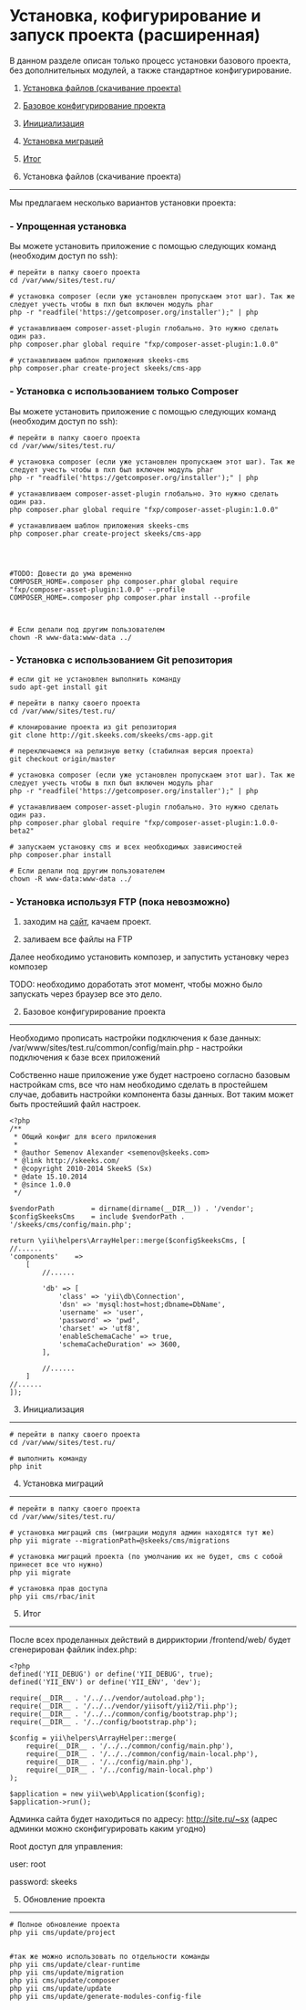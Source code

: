 Установка, кофигурирование и запуск проекта (расширенная)
========================================================
В данном разделе описан только процесс установки базового проекта, без дополнительных модулей, а также стандартное конфигурирование.

 1) [Установка файлов (скачивание проекта)](#1)
 
 2) [Базовое конфигурирование проекта](#2)
 
 3) [Инициализация](#3)
 
 4) [Установка миграций](#4)
 
 5) [Итог](#5)
 
 
1) Установка файлов (скачивание проекта)
----------------------------------------
Мы предлагаем несколько вариантов установки проекта:

### - Упрощенная установка

Вы можете установить приложение с помощью следующих команд (необходим доступ по ssh):

~~~
# перейти в папку своего проекта
cd /var/www/sites/test.ru/

# установка composer (если уже установлен пропускаем этот шаг). Так же следует учесть чтобы в пхп был включен модуль phar 
php -r "readfile('https://getcomposer.org/installer');" | php

# устанавливаем composer-asset-plugin глобально. Это нужно сделать один раз.
php composer.phar global require "fxp/composer-asset-plugin:1.0.0"

# устанавливаем шаблон приложения skeeks-cms
php composer.phar create-project skeeks/cms-app
~~~


### - Установка с использованием только Composer

Вы можете установить приложение с помощью следующих команд (необходим доступ по ssh):

~~~
# перейти в папку своего проекта
cd /var/www/sites/test.ru/

# установка composer (если уже установлен пропускаем этот шаг). Так же следует учесть чтобы в пхп был включен модуль phar 
php -r "readfile('https://getcomposer.org/installer');" | php

# устанавливаем composer-asset-plugin глобально. Это нужно сделать один раз.
php composer.phar global require "fxp/composer-asset-plugin:1.0.0"

# устанавливаем шаблон приложения skeeks-cms
php composer.phar create-project skeeks/cms-app




#TODO: Довести до ума временно
COMPOSER_HOME=.composer php composer.phar global require "fxp/composer-asset-plugin:1.0.0" --profile
COMPOSER_HOME=.composer php composer.phar install --profile



# Если делали под другим пользователем
chown -R www-data:www-data ../
~~~


### - Установка с использованием Git репозитория

~~~
# если git не установлен выполнить команду
sudo apt-get install git

# перейти в папку своего проекта
cd /var/www/sites/test.ru/

# клонирование проекта из git репозитория
git clone http://git.skeeks.com/skeeks/cms-app.git

# переключаемся на релизную ветку (стабилная версия проекта)
git checkout origin/master

# установка composer (если уже установлен пропускаем этот шаг). Так же следует учесть чтобы в пхп был включен модуль phar 
php -r "readfile('https://getcomposer.org/installer');" | php

# устанавливаем composer-asset-plugin глобально. Это нужно сделать один раз.
php composer.phar global require "fxp/composer-asset-plugin:1.0.0-beta2"

# запускаем установку cms и всех необходимых зависимостей
php composer.phar install

# Если делали под другим пользователем
chown -R www-data:www-data ../
~~~

### - Установка используя FTP (пока невозможно)

1) заходим на [сайт](http://git.skeeks.com/skeeks/cms-app.git), качаем проект.

2) заливаем все файлы на FTP

Далее необходимо установить композер, и запустить установку через композер

TODO: необходимо доработать этот момент, чтобы можно было запускать через браузер все это дело.


2) Базовое конфигурирование проекта
-----------------------------------
Необходимо прописать настройки подключения к базе данных:
/var/www/sites/test.ru/common/config/main.php - настройки подключения к базе всех приложений

Собственно наше приложение уже будет настроено согласно базовым настройкам cms, все что нам необходимо сделать в простейшем случае, добавить настройки компонента базы данных.
Вот таким может быть простейший файл настроек.
~~~
<?php
/**
 * Общий конфиг для всего приложения
 *
 * @author Semenov Alexander <semenov@skeeks.com>
 * @link http://skeeks.com/
 * @copyright 2010-2014 SkeekS (Sx)
 * @date 15.10.2014
 * @since 1.0.0
 */
 
$vendorPath         = dirname(dirname(__DIR__)) . '/vendor';
$configSkeeksCms    = include $vendorPath . '/skeeks/cms/config/main.php';

return \yii\helpers\ArrayHelper::merge($configSkeeksCms, [
//......
'components'    =>
    [
        //......

        'db' => [
            'class' => 'yii\db\Connection',
            'dsn' => 'mysql:host=host;dbname=DbName',
            'username' => 'user',
            'password' => 'pwd',
            'charset' => 'utf8',
            'enableSchemaCache' => true,
            'schemaCacheDuration' => 3600,
        ],
        
        //......
    ]
//......
]);
~~~

3) Инициализация
-----------------
~~~
# перейти в папку своего проекта
cd /var/www/sites/test.ru/

# выполнить команду
php init
~~~

4) Установка миграций
---------------------
~~~
# перейти в папку своего проекта
cd /var/www/sites/test.ru/

# установка миграций cms (миграции модуля админ находятся тут же)
php yii migrate --migrationPath=@skeeks/cms/migrations

# установка миграций проекта (по умолчанию их не будет, cms с собой принесет все что нужно)
php yii migrate

# установка прав доступа
php yii cms/rbac/init
~~~



5) Итог
-------

После всех проделанных действий в дирриктории /frontend/web/ будет сгенерирован файлик index.php:

~~~
<?php
defined('YII_DEBUG') or define('YII_DEBUG', true);
defined('YII_ENV') or define('YII_ENV', 'dev');

require(__DIR__ . '/../../vendor/autoload.php');
require(__DIR__ . '/../../vendor/yiisoft/yii2/Yii.php');
require(__DIR__ . '/../../common/config/bootstrap.php');
require(__DIR__ . '/../config/bootstrap.php');

$config = yii\helpers\ArrayHelper::merge(
    require(__DIR__ . '/../../common/config/main.php'),
    require(__DIR__ . '/../../common/config/main-local.php'),
    require(__DIR__ . '/../config/main.php'),
    require(__DIR__ . '/../config/main-local.php')
);

$application = new yii\web\Application($config);
$application->run();
~~~

Админка сайта будет находиться по адресу: http://site.ru/~sx (адрес админки можно сконфигурировать каким угодно)

Root доступ для управления:

user: root

password: skeeks



5) Обновление проекта
-------

~~~
# Полное обновление проекта
php yii cms/update/project


#так же можно использовать по отдельности команды
php yii cms/update/clear-runtime
php yii cms/update/migration
php yii cms/update/composer
php yii cms/update/update
php yii cms/update/generate-modules-config-file
~~~

